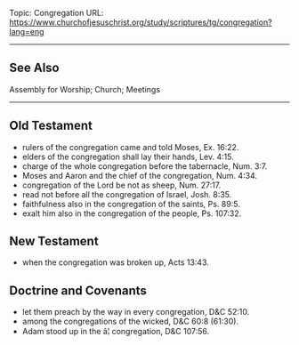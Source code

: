 Topic: Congregation
URL: https://www.churchofjesuschrist.org/study/scriptures/tg/congregation?lang=eng

---

## See Also

Assembly for Worship; Church; Meetings

---

## Old Testament

- rulers of the congregation came and told Moses, Ex. 16:22.
- elders of the congregation shall lay their hands, Lev. 4:15.
- charge of the whole congregation before the tabernacle, Num. 3:7.
- Moses and Aaron and the chief of the congregation, Num. 4:34.
- congregation of the Lord be not as sheep, Num. 27:17.
- read not before all the congregation of Israel, Josh. 8:35.
- faithfulness also in the congregation of the saints, Ps. 89:5.
- exalt him also in the congregation of the people, Ps. 107:32.

## New Testament

- when the congregation was broken up, Acts 13:43.

## Doctrine and Covenants

- let them preach by the way in every congregation, D&C 52:10.
- among the congregations of the wicked, D&C 60:8 (61:30).
- Adam stood up in the â¦ congregation, D&C 107:56.


